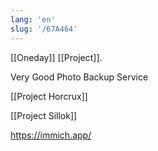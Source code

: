 ```yaml
---
lang: 'en'
slug: '/67A464'
---
```


[[Oneday]] [[Project]].

Very Good Photo Backup Service

[[Project Horcrux]]

[[Project Sillok]]

https://immich.app/
